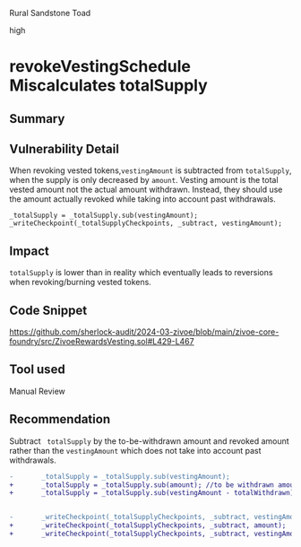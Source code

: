 Rural Sandstone Toad

high

# revokeVestingSchedule Miscalculates totalSupply

## Summary

## Vulnerability Detail

When revoking vested tokens,`vestingAmount` is subtracted from `totalSupply`, when the supply is only decreased by `amount`. Vesting amount is the total vested amount not the actual amount withdrawn. Instead, they should use the amount actually revoked while taking into account past withdrawals. 

```solidity
_totalSupply = _totalSupply.sub(vestingAmount);
_writeCheckpoint(_totalSupplyCheckpoints, _subtract, vestingAmount);
```

## Impact

`totalSupply` is lower than in reality which eventually leads to reversions when revoking/burning vested tokens.

## Code Snippet

https://github.com/sherlock-audit/2024-03-zivoe/blob/main/zivoe-core-foundry/src/ZivoeRewardsVesting.sol#L429-L467

## Tool used

Manual Review

## Recommendation

Subtract ` totalSupply` by the to-be-withdrawn amount and revoked amount rather than the `vestingAmount` which does not take into account past withdrawals. 

```diff
-       _totalSupply = _totalSupply.sub(vestingAmount);
+       _totalSupply = _totalSupply.sub(amount); //to be withdrawn amount
+       _totalSupply = _totalSupply.sub(vestingAmount - totalWithdrawn); //revoked amount (future yet-to-be-vest amount)


-       _writeCheckpoint(_totalSupplyCheckpoints, _subtract, vestingAmount);
+       _writeCheckpoint(_totalSupplyCheckpoints, _subtract, amount);
+       _writeCheckpoint(_totalSupplyCheckpoints, _subtract, vestingAmount - totalWithdrawn);
```       
